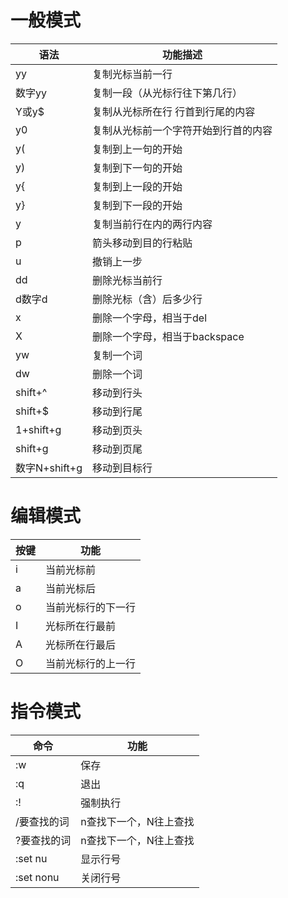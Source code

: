 # 一般模式

|语法|功能描述|
|---|---|
|yy|复制光标当前一行|
|数字yy|复制一段（从光标行往下第几行）|
|Y或y$|复制从光标所在行 行首到行尾的内容|
|y0|复制从光标前一个字符开始到行首的内容|
|y(|复制到上一句的开始|
|y)|复制到下一句的开始|
|y{|复制到上一段的开始|
|y}|复制到下一段的开始|
|y<CR>|复制当前行在内的两行内容|
|p|箭头移动到目的行粘贴|
|u|撤销上一步|
|dd|删除光标当前行|
|d数字d|删除光标（含）后多少行|
|x|删除一个字母，相当于del|
|X|删除一个字母，相当于backspace|
|yw|复制一个词|
|dw|删除一个词|
|shift+^|移动到行头|
|shift+$|移动到行尾|
|1+shift+g|移动到页头|
|shift+g|移动到页尾|
|数字N+shift+g|移动到目标行|

# 编辑模式
|按键|功能|
|---|---|
|i|当前光标前|
|a|当前光标后|
|o|当前光标行的下一行|
|I|光标所在行最前|
|A|光标所在行最后|
|O|当前光标行的上一行|
# 指令模式
|命令|功能|
|---|---|
|:w|保存|
|:q|退出|
|:!|强制执行|
|/要查找的词|n查找下一个，N往上查找|
|?要查找的词|n查找下一个，N往上查找|
|:set nu|显示行号|
|:set nonu|关闭行号|